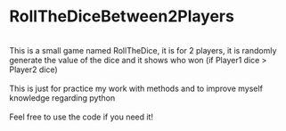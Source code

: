 # RollTheDiceBetween2Players
<br>This is a small game named RollTheDice, it is for 2 players, it is randomly generate the value of the dice and it shows who won (if Player1 dice > Player2 dice)</br>
<br>This is just for practice my work with methods and to improve myself knowledge regarding python</br>
<br>Feel free to use the code if you need it!</br>

